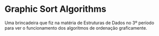# Graphic Sort Algorithms
 Uma brincadeira que fiz na matéria de Estruturas de Dados no 3º período para ver o funcionamento dos algoritmos de ordenação graficamente.

